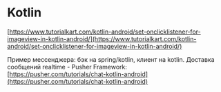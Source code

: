 # Kotlin

[https://www.tutorialkart.com/kotlin-android/set-onclicklistener-for-imageview-in-kotlin-android/](https://www.tutorialkart.com/kotlin-android/set-onclicklistener-for-imageview-in-kotlin-android/)

Пример мессенджера: бэк на spring/kotlin, клиент на kotlin. Доставка сообщений realtime - Pusher Framework: [https://pusher.com/tutorials/chat-kotlin-android](https://pusher.com/tutorials/chat-kotlin-android)

